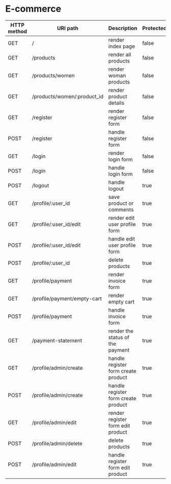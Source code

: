 # E-commerce

| HTTP method | URI path                     | Description                         | Protected | User type          |
| ----------- | ---------------------------- | ----------------------------------- | --------- | ------------------ |
| GET         | /                            | render index page                   | false     | visitor/user/admin |
| GET         | /products                    | render all products                 | false     | visitor/user/admin |
| GET         | /products/women              | render woman products               | false     | visitor/user/admin |
| GET         | /products/women/:product\_id | render product details              | false     | visitor/user/admin |
| GET         | /register                    | render register form                | false     | visitor/user/admin |
| POST        | /register                    | handle register form                | false     | visitor/user/admin |
| GET         | /login                       | render login form                   | false     | visitor/user/admin |
| POST        | /login                       | handle login form                   | false     | visitor/user/admin |
| POST        | /logout                      | handle logout                       | true      | user/admin         |
| GET         | /profile/:user\_id           | save product or comments            | true      | user/admin         |
| GET         | /profile/:user\_id/edit      | render edit user profile form       | true      | user/admin         |
| POST        | /profile/:user\_id/edit      | handle edit user profile form       | true      | user/admin         |
| POST        | /profile/:user\_id           | delete products                     | true      | user               |
| GET         | /profile/payment             | render invoice form                 | true      | user               |
| GET         | /profile/payment/empty-cart  | render empty cart                   | true      | user               |
| POST        | /profile/payment             | handle invoice form                 | true      | user               |
| GET         | /payment-statement           | render the status of the payment    | true      | user               |
| GET         | /profile/admin/create        | handle register form create product | true      | admin              |
| POST        | /profile/admin/create        | handle register form create product | true      | admin              |
| GET         | /profile/admin/edit          | render register form edit product   | true      | admin              |
| POST        | /profile/admin/delete        | delete products                     | true      | admin              |
| POST        | /profile/admin/edit          | handle register form edit product   | true      | admin              |
